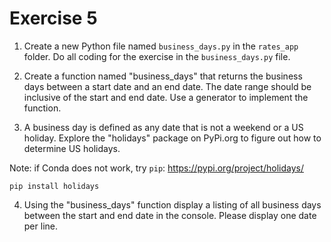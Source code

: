 # Exercise 5

1. Create a new Python file named `business_days.py` in the `rates_app` folder. Do all coding for the exercise in the `business_days.py` file.

2. Create a function named "business_days" that returns the business days between a start date and an end date. The date range should be inclusive of the start and end date. Use a generator to implement the function.

3. A business day is defined as any date that is not a weekend or a US holiday. Explore the "holidays" package on PyPi.org to figure out how to determine US holidays.

Note: if Conda does not work, try `pip`: https://pypi.org/project/holidays/
```
pip install holidays
```

4. Using the "business_days" function display a listing of all business days between the start and end date in the console. Please display one date per line.